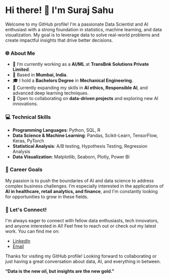 # Hi there! 👋 I'm Suraj Sahu
Welcome to my GitHub profile! I'm a passionate Data Scientist and AI enthusiast with a strong foundation in statistics, machine learning, and data visualization. 
My goal is to leverage data to solve real-world problems and create impactful insights that drive better decisions.

### 🌐 About Me
- 💼 I’m currently working as a **AI/ML** at **TransBnk Solutions Private Limited**.
- 📍 Based in **Mumbai, India**.
- 🎓 I hold a **Bachelors Degree** in **Mechanical Engineering**.
- 🌱 Currently expanding my skills in **AI ethics, Responsible AI**, and advanced deep learning techniques.
- 🚀 Open to collaborating on **data-driven projects** and exploring new AI innovations.

### 💻 Technical Skills
- **Programming Languages**: Python, SQL, R
- **Data Science & Machine Learning**: Pandas, Scikit-Learn, TensorFlow, Keras, PyTorch
- **Statistical Analysis**: A/B testing, Hypothesis Testing, Regression Analysis
- **Data Visualization**: Matplotlib, Seaborn, Plotly, Power BI

### 🎯 Career Goals
My passion is to push the boundaries of AI and data science to address complex business challenges. 
I’m especially interested in the applications of **AI in healthcare, retail analytics, and finance**, and I'm constantly looking for opportunities to grow in these fields.

### 💬 Let's Connect!
I'm always eager to connect with fellow data enthusiasts, tech innovators, and anyone interested in AI! Feel free to reach out or check out my latest work. You can find me on:

- [LinkedIn](https://www.linkedin.com/in/sahusuraj542)
- [Email](sahusuraj542@gmail.com)

Thanks for visiting my GitHub profile! Looking forward to collaborating or just having a great conversation about data, AI, and everything in between.

**“Data is the new oil, but insights are the new gold.”**
